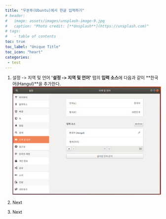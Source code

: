 ```yaml
---
title: "우분투(Ubuntu)에서 한글 입력하기"
# header:
#   image: assets/images/unsplash-image-9.jpg
#   caption: "Photo credit: [**Unsplash**](https://unsplash.com)"
# tags:
#   - table of contents
toc: true
toc_label: "Unique Title"
toc_icon: "heart"
categories:
 - test
---
```


1. 설정 -> 지역 및 언어
**'설정 -> 지역 및 언어'** 탭의 **입력 소스**에 다음과 같이 **한국어(Hangul)**을 추가한다.
![inputsource_local&language](/assets/images/input1.png)


2. Next


3. Next